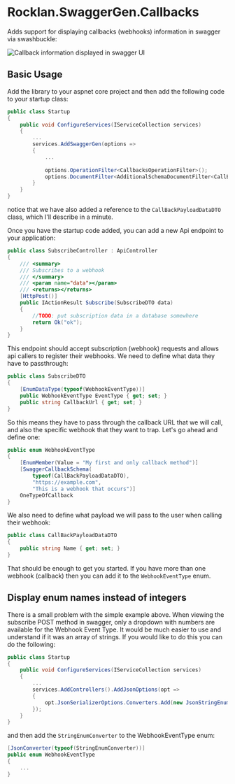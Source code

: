 # Rocklan.SwaggerGen.Callbacks
Adds support for displaying callbacks (webhooks) information in swagger via swashbuckle:

![Callback information displayed in swagger UI](https://raw.githubusercontent.com/rocklan/Rocklan.SwaggerGen.Callbacks/master/Example.png)

## Basic Usage

Add the library to your aspnet core project and then add the following code to your startup class:


```csharp
public class Startup
{
    public void ConfigureServices(IServiceCollection services)
    {
        ...
        services.AddSwaggerGen(options =>
        {
            ...
            
            options.OperationFilter<CallbacksOperationFilter>();
            options.DocumentFilter<AdditionalSchemaDocumentFilter<CallBackPayloadDataDTO>>();
        }
    }
}
```

notice that we have also added a reference to the `CallBackPayloadDataDTO` class, which I'll describe in a minute.

Once you have the startup code added, you can add a new Api endpoint to your application:

```csharp
public class SubscribeController : ApiController
{
    /// <summary>
    /// Subscribes to a webhook
    /// </summary>
    /// <param name="data"></param>
    /// <returns></returns>
    [HttpPost()]
    public IActionResult Subscribe(SubscribeDTO data)
    {
        //TODO: put subscription data in a database somewhere
        return Ok("ok");
    }
}
```

This endpoint should accept subscription (webhook) requests and allows api callers to register their webhooks. We need to define what data they have to passthrough:

```csharp
public class SubscribeDTO
{
    [EnumDataType(typeof(WebhookEventType))]
    public WebhookEventType EventType { get; set; }
    public string CallbackUrl { get; set; }
}
```

So this means they have to pass through the callback URL that we will call, and also the specific webhook that they want to trap. Let's go ahead and define one:

```csharp
public enum WebhookEventType
{
    [EnumMember(Value = "My first and only callback method")]
    [SwaggerCallbackSchema(
        typeof(CallBackPayloadDataDTO),
        "https://example.com",
        "This is a webhook that occurs")]
    OneTypeOfCallback
}
```

We also need to define what payload we will pass to the user when calling their webhook:

```csharp
public class CallBackPayloadDataDTO
{
    public string Name { get; set; }
}
```

That should be enough to get you started. If you have more than one webhook (callback) then you can add it to the `WebhookEventType` enum.


## Display enum names instead of integers

There is a small problem with the simple example above. When viewing the subscribe POST method in swagger, only a dropdown with numbers are available for the 
Webhook Event Type. It would be much easier to use and understand if it was an array of strings. If you would like to do this you can do the following:

```csharp
public class Startup
{
    public void ConfigureServices(IServiceCollection services)
    {
        ...
        services.AddControllers().AddJsonOptions(opt =>
        {
            opt.JsonSerializerOptions.Converters.Add(new JsonStringEnumConverter());
        });
    }
}
```

and then add the `StringEnumConverter` to the WebhookEventType enum:

```csharp
[JsonConverter(typeof(StringEnumConverter))]
public enum WebhookEventType
{
    ...
} 
```

